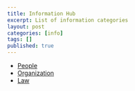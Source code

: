 ```yaml
---
title: Information Hub
excerpt: List of information categories
layout: post
categories: [info]
tags: []
published: true
---
```


<ul>
    <li><a href="/people/">People</a></li>
    <li><a href="/org/">Organization</a></li>
    <li><a href="/law/">Law</a></li>
</ul>
